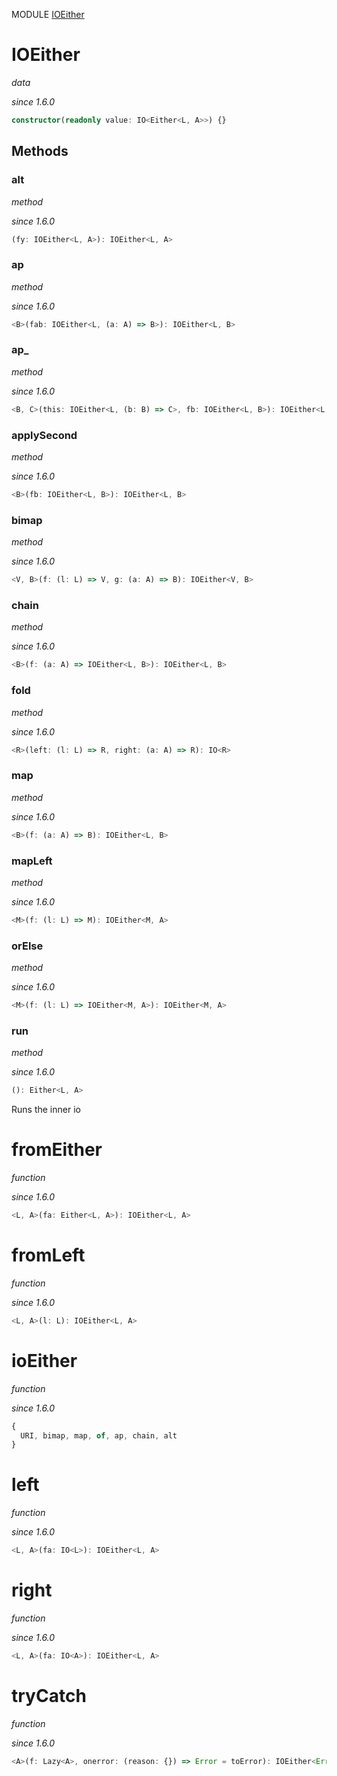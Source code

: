 MODULE [IOEither](https://github.com/gcanti/fp-ts/blob/master/src/IOEither.ts)

# IOEither

_data_

_since 1.6.0_

```ts
constructor(readonly value: IO<Either<L, A>>) {}
```

## Methods

### alt

_method_

_since 1.6.0_

```ts
(fy: IOEither<L, A>): IOEither<L, A>
```

### ap

_method_

_since 1.6.0_

```ts
<B>(fab: IOEither<L, (a: A) => B>): IOEither<L, B>
```

### ap\_

_method_

_since 1.6.0_

```ts
<B, C>(this: IOEither<L, (b: B) => C>, fb: IOEither<L, B>): IOEither<L, C>
```

### applySecond

_method_

_since 1.6.0_

```ts
<B>(fb: IOEither<L, B>): IOEither<L, B>
```

### bimap

_method_

_since 1.6.0_

```ts
<V, B>(f: (l: L) => V, g: (a: A) => B): IOEither<V, B>
```

### chain

_method_

_since 1.6.0_

```ts
<B>(f: (a: A) => IOEither<L, B>): IOEither<L, B>
```

### fold

_method_

_since 1.6.0_

```ts
<R>(left: (l: L) => R, right: (a: A) => R): IO<R>
```

### map

_method_

_since 1.6.0_

```ts
<B>(f: (a: A) => B): IOEither<L, B>
```

### mapLeft

_method_

_since 1.6.0_

```ts
<M>(f: (l: L) => M): IOEither<M, A>
```

### orElse

_method_

_since 1.6.0_

```ts
<M>(f: (l: L) => IOEither<M, A>): IOEither<M, A>
```

### run

_method_

_since 1.6.0_

```ts
(): Either<L, A>
```

Runs the inner io

# fromEither

_function_

_since 1.6.0_

```ts
<L, A>(fa: Either<L, A>): IOEither<L, A>
```

# fromLeft

_function_

_since 1.6.0_

```ts
<L, A>(l: L): IOEither<L, A>
```

# ioEither

_function_

_since 1.6.0_

```ts
{
  URI, bimap, map, of, ap, chain, alt
}
```

# left

_function_

_since 1.6.0_

```ts
<L, A>(fa: IO<L>): IOEither<L, A>
```

# right

_function_

_since 1.6.0_

```ts
<L, A>(fa: IO<A>): IOEither<L, A>
```

# tryCatch

_function_

_since 1.6.0_

```ts
<A>(f: Lazy<A>, onerror: (reason: {}) => Error = toError): IOEither<Error, A>
```
